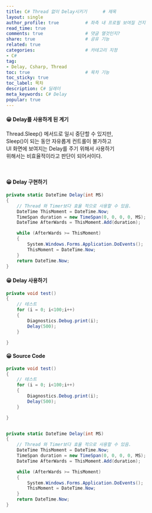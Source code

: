 ```yaml
---
title: C# Thread 없이 Delay시키기      # 제목
layout: single                
author_profile: true          # 좌측 내 프로필 보여질 건지
read_time: true
comments: true                # 댓글 열것인지?
share: true                   # 공유 기능 
related: true
categories:                   # 카테고리 지정
- C#
tag:
- Delay, Csharp, Thread
toc: true                     # 목차 기능 
toc_sticky: true
toc_label: 목차  
description: C# 딜레이
meta_keywords: C# Delay
popular: true
---
```


#### 😀 Delay를 사용하게 된 계기

Thread.Sleep() 메서드로 일시 중단할 수 있지만,  
Sleep()이 되는 동안 자유롭게 컨트롤이 불가하고  
UI 화면에 보여지는 Delay를 주기 위해서 사용하기  
위해서는 비효율적이라고 판단이 되어서이다.


<br/>

#### 😀 Delay 구현하기
~~~cs
private static DateTime Delay(int MS)
{
    // Thread 와 Timer보다 효율 적으로 사용할 수 있음.
    DateTime ThisMoment = DateTime.Now;
    TimeSpan duration = new TimeSpan(0, 0, 0, 0, MS);
    DateTime AfterWards = ThisMoment.Add(duration);

    while (AfterWards >= ThisMoment)
    {
        System.Windows.Forms.Application.DoEvents();
        ThisMoment = DateTime.Now;
    }
    return DateTime.Now;
}
~~~

#### 😀 Delay 사용하기
~~~cs
private void test()
{
    // 테스트 
    for (i = 0; i<100;i++)
    {
        Diagnostics.Debug.print(i);
        Delay(500);
    }

}
~~~

#### 😀 Source Code
~~~cs
private void test()
{
    // 테스트 
    for (i = 0; i<100;i++)
    {
        Diagnostics.Debug.print(i);
        Delay(500);
    }

}


private static DateTime Delay(int MS)
{
    // Thread 와 Timer보다 효율 적으로 사용할 수 있음.
    DateTime ThisMoment = DateTime.Now;
    TimeSpan duration = new TimeSpan(0, 0, 0, 0, MS);
    DateTime AfterWards = ThisMoment.Add(duration);

    while (AfterWards >= ThisMoment)
    {
        System.Windows.Forms.Application.DoEvents();
        ThisMoment = DateTime.Now;
    }
    return DateTime.Now;
}
~~~

